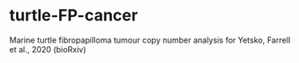 # turtle-FP-cancer
Marine turtle fibropapilloma tumour copy number analysis for Yetsko, Farrell et al., 2020 (bioRxiv)

